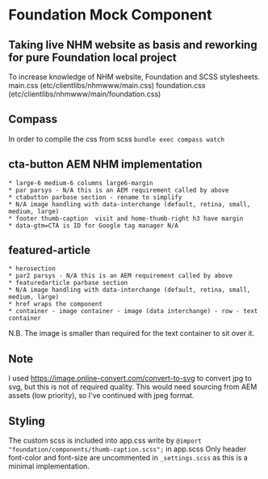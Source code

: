 # Foundation Mock Component


## Taking live NHM website as basis and reworking for pure Foundation local project

To increase knowledge of NHM website, Foundation and SCSS stylesheets.
main.css (etc/clientlibs/nhmwww/main.css)
foundation.css (etc/clientlibs/nhmwww/main/foundation.css)

## Compass
In order to compile the css from scss ```bundle exec compass watch```

## cta-button AEM NHM implementation
	* large-6 medium-6 columns large6-margin
	* par parsys - N/A this is an AEM requirement called by above
	* ctabutton parbase section - rename to simplify
	* N/A image handling with data-interchange (default, retina, small, medium, large)
	* footer thumb-caption  visit and home-thumb-right h3 have margin
	* data-gtm=CTA is ID for Google tag manager N/A

## featured-article
	* herosection
	* par2 parsys - N/A this is an AEM requirement called by above
	* featuredarticle parbase section
	* N/A image handling with data-interchange (default, retina, small, medium, large)
	* href wraps the component
	* container - image container - image (data interchange) - row - text container

N.B. The image is smaller than required for the text container to sit over it.


## Note
I used https://image.online-convert.com/convert-to-svg to convert jpg to svg, but this is not of required quality.
This would need sourcing from AEM assets (low priority), so I've continued with jpeg format.

## Styling
The custom scss is included into app.css write  by ```@import "foundation/components/thumb-caption.scss";``` in app.scss
Only header font-color and font-size are uncommented in ```_settings.scss``` as this is a minimal implementation.





